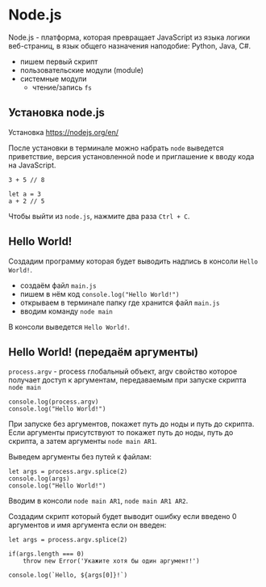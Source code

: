 # Node.js
Node.js - платформа, которая превращает JavaScript из языка логики веб-страниц, в язык общего назначения наподобие: Python, Java, C#.

- пишем первый скрипт
- пользовательские модули (module) 
- системные модули
    - чтение/запись `fs`

## Установка node.js
Установка https://nodejs.org/en/

После установки в терминале можно набрать `node` выведется приветствие, версия установленной node и приглашение к вводу кода на JavaScript.

    3 + 5 // 8

    let a = 3
    a + 2 // 5

Чтобы выйти из `node.js`, нажмите два раза `Ctrl + C`.

## Hello World!
Создадим программу которая будет выводить надпись в консоли `Hello World!`.
- создаём файл `main.js`
- пишем в нём код `console.log("Hello World!")`
- открываем в терминале папку где хранится файл `main.js`
- вводим команду `node main`

В консоли выведется `Hello World!`.

## Hello World! (передаём аргументы)
`process.argv` - process глобальный объект, argv свойство которое получает доступ к аргументам, передаваемым при запуске скрипта `node main`

    console.log(process.argv)
    console.log("Hello World!")

При запуске без аргументов, покажет путь до ноды и путь до скрипта. Если аргументы присутствуют то покажет путь до ноды, путь до скрипта, а затем аргументы `node main AR1`.

Выведем аргументы без путей к файлам:

    let args = process.argv.splice(2)
    console.log(args)
    console.log("Hello World!")

Вводим в консоли `node main AR1`, `node main AR1 AR2`.

Создадим скрипт который будет выводит ошибку если введено 0 аргументов и имя аргумента если он введен:

    let args = process.argv.splice(2)

    if(args.length === 0)
        throw new Error('Укажите хотя бы один аргумент!')

    console.log(`Hello, ${args[0]}!`)
